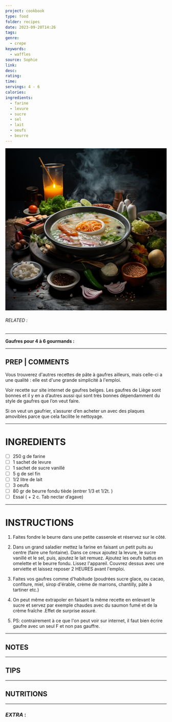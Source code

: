 ```yaml
---
project: cookbook
type: food
folder: recipes
date: 2023-09-20T14:26
tags: 
genre:
  - crepe
keywords:
  - waffles
source: Sophie
link: 
desc: 
rating: 
time: 
servings: 4 - 6
calories: 
ingredients:
  - farine
  - levure
  - sucre
  - sel
  - lait
  - oeufs
  - beurre
---
```


![IMAGE](_default.png)

###### *RELATED* : 
---
**Gaufres pour 4 à 6 gourmands :**

---
## PREP | COMMENTS


Vous trouverez d'autres recettes de pâte à gaufres ailleurs, mais celle-ci a une qualité : elle est d'une grande simplicité à l'emploi.

Voir recette sur site internet de gaufres belges. Les gaufres de Liège sont bonnes et il y en a d’autres aussi qui sont très bonnes dépendamment du style de gaufres que l’on veut faire.

Si on veut un gaufrier, s’assurer d’en acheter un avec des plaques amovibles parce que cela facilite le nettoyage.

---
# INGREDIENTS

- [ ] 250 g de farine
- [ ] 1 sachet de levure 
- [ ] 1 sachet de sucre vanillé
- [ ] 5 g de sel fin
- [ ] 1/2 litre de lait
- [ ] 3 oeufs
- [ ] 80 gr de beurre fondu tiède (entrer 1/3 et 1/2t. )
- [ ] Essai ( + 2 c. Tab nectar d’agave)

---
# INSTRUCTIONS

1. Faites fondre le beurre dans une petite casserole et réservez sur le côté.

2) Dans un grand saladier mettez la farine en faisant un petit puits au centre (faire une fontaine). Dans ce creux ajoutez la levure, le sucre vanillé et le sel, puis, ajoutez le lait remuez. Ajoutez les oeufs battus en omelette et le beurre fondu. Lissez l'appareil. Couvrez dessus avec une serviette et laissez reposer 2 HEURES avant l'emploi.

3) Faites vos gaufres comme d'habitude (poudrées sucre glace, ou cacao, confiture, miel, sirop d'érable, crème de marrons, chantilly, pâte à tartiner etc.)
4) On peut même extrapoler en faisant la même recette en enlevant le sucre et servez par exemple chaudes avec du saumon fumé et de la crème fraîche .Effet de surprise assuré.
5) PS: contrairement à ce que l'on peut voir sur internet, il faut bien écrire gaufre avec un seul F et non pas gauffre.

---
## NOTES



---
## TIPS



---
## NUTRITIONS



---
### *EXTRA* :



